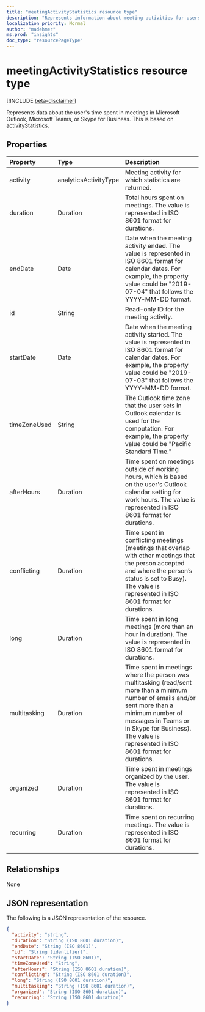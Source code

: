 ```yaml
---
title: "meetingActivityStatistics resource type"
description: "Represents information about meeting activities for users."
localization_priority: Normal
author: "madehmer"
ms.prod: "insights"
doc_type: "resourcePageType"
---
```


# meetingActivityStatistics resource type

[!INCLUDE [beta-disclaimer](../../includes/beta-disclaimer.md)]

Represents data about the user's time spent in meetings in Microsoft Outlook, Microsoft Teams, or Skype for Business. This is based on [activityStatistics](../resources/activitystatistics.md).
<!--
## Methods

| Method       | Return Type | Description |
|:-------------|:------------|:------------|
| [Get meetingActivityStatistics](../api/meetingactivitystatistics-get.md) | [meetingActivityStatistics](meetingactivitystatistics.md) | Read properties and relationships of meetingActivityStatistics object; name of the activity for which statistics are returned as “meeting.” |
-->
## Properties

| Property     | Type        | Description |
|:-------------|:------------|:------------|
|activity|analyticsActivityType| Meeting activity for which statistics are returned.|
|duration|Duration|Total hours spent on meetings. The value is represented in ISO 8601 format for durations.|
|endDate|Date|Date when the meeting activity ended. The value is represented in ISO 8601 format for calendar dates. For example, the property value could be "2019-07-04" that follows the YYYY-MM-DD format.|
|id|String| Read-only ID for the meeting activity.|
|startDate|Date|Date when the meeting activity started. The value is represented in ISO 8601 format for calendar dates. For example, the property value could be "2019-07-03" that follows the YYYY-MM-DD format.|
|timeZoneUsed|String|The Outlook time zone that the user sets in Outlook calendar is used for the computation. For example, the property value could be "Pacific Standard Time."|
|afterHours|Duration|Time spent on meetings outside of working hours, which is based on the user's Outlook calendar setting for work hours. The value is represented in ISO 8601 format for durations.|
|conflicting|Duration|Time spent in conflicting meetings (meetings that overlap with other meetings that the person accepted and where the person’s status is set to Busy). The value is represented in ISO 8601 format for durations.|
|long|Duration|Time spent in long meetings (more than an hour in duration). The value is represented in ISO 8601 format for durations.|
|multitasking|Duration|Time spent in meetings where the person was multitasking (read/sent more than a minimum number of emails and/or sent more than a minimum number of messages in Teams or in Skype for Business). The value is represented in ISO 8601 format for durations.|
|organized|Duration|Time spent in meetings organized by the user. The value is represented in ISO 8601 format for durations.|
|recurring|Duration|Time spent on recurring meetings. The value is represented in ISO 8601 format for durations.|

## Relationships

None

## JSON representation

The following is a JSON representation of the resource.

<!-- {
  "blockType": "resource",
  "optionalProperties": [

  ],
  "@odata.type": "microsoft.graph.meetingActivityStatistics"
}--> 

```json
{
  "activity": "string",
  "duration": "String (ISO 8601 duration)",
  "endDate": "String (ISO 8601)",
  "id": "String (identifier)",
  "startDate": "String (ISO 8601)",
  "timeZoneUsed": "String",
  "afterHours": "String (ISO 8601 duration)",
  "conflicting": "String (ISO 8601 duration)",
  "long": "String (ISO 8601 duration)",
  "multitasking": "String (ISO 8601 duration)",
  "organized": "String (ISO 8601 duration)",
  "recurring": "String (ISO 8601 duration)"
}
```

<!-- uuid: 16cd6b66-4b1a-43a1-adaf-3a886856ed98
2019-02-04 14:57:30 UTC -->
<!-- {
  "type": "#page.annotation",
  "description": "meetingActivityStatistics resource",
  "keywords": "",
  "section": "documentation",
  "tocPath": ""
}-->